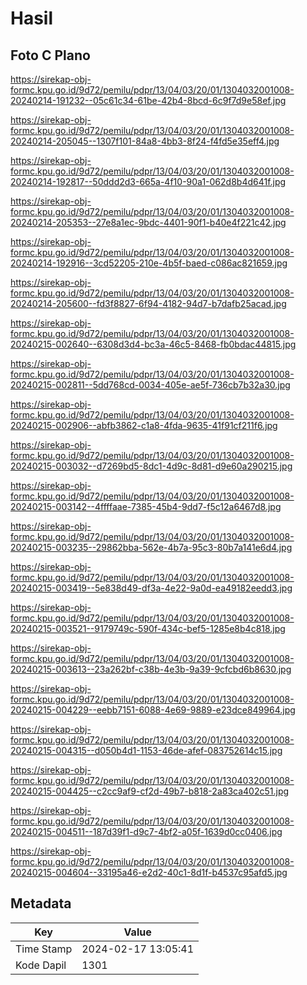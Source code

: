 # Hasil

## Foto C Plano

https://sirekap-obj-formc.kpu.go.id/9d72/pemilu/pdpr/13/04/03/20/01/1304032001008-20240214-191232--05c61c34-61be-42b4-8bcd-6c9f7d9e58ef.jpg

https://sirekap-obj-formc.kpu.go.id/9d72/pemilu/pdpr/13/04/03/20/01/1304032001008-20240214-205045--1307f101-84a8-4bb3-8f24-f4fd5e35eff4.jpg

https://sirekap-obj-formc.kpu.go.id/9d72/pemilu/pdpr/13/04/03/20/01/1304032001008-20240214-192817--50ddd2d3-665a-4f10-90a1-062d8b4d641f.jpg

https://sirekap-obj-formc.kpu.go.id/9d72/pemilu/pdpr/13/04/03/20/01/1304032001008-20240214-205353--27e8a1ec-9bdc-4401-90f1-b40e4f221c42.jpg

https://sirekap-obj-formc.kpu.go.id/9d72/pemilu/pdpr/13/04/03/20/01/1304032001008-20240214-192916--3cd52205-210e-4b5f-baed-c086ac821659.jpg

https://sirekap-obj-formc.kpu.go.id/9d72/pemilu/pdpr/13/04/03/20/01/1304032001008-20240214-205600--fd3f8827-6f94-4182-94d7-b7dafb25acad.jpg

https://sirekap-obj-formc.kpu.go.id/9d72/pemilu/pdpr/13/04/03/20/01/1304032001008-20240215-002640--6308d3d4-bc3a-46c5-8468-fb0bdac44815.jpg

https://sirekap-obj-formc.kpu.go.id/9d72/pemilu/pdpr/13/04/03/20/01/1304032001008-20240215-002811--5dd768cd-0034-405e-ae5f-736cb7b32a30.jpg

https://sirekap-obj-formc.kpu.go.id/9d72/pemilu/pdpr/13/04/03/20/01/1304032001008-20240215-002906--abfb3862-c1a8-4fda-9635-41f91cf211f6.jpg

https://sirekap-obj-formc.kpu.go.id/9d72/pemilu/pdpr/13/04/03/20/01/1304032001008-20240215-003032--d7269bd5-8dc1-4d9c-8d81-d9e60a290215.jpg

https://sirekap-obj-formc.kpu.go.id/9d72/pemilu/pdpr/13/04/03/20/01/1304032001008-20240215-003142--4ffffaae-7385-45b4-9dd7-f5c12a6467d8.jpg

https://sirekap-obj-formc.kpu.go.id/9d72/pemilu/pdpr/13/04/03/20/01/1304032001008-20240215-003235--29862bba-562e-4b7a-95c3-80b7a141e6d4.jpg

https://sirekap-obj-formc.kpu.go.id/9d72/pemilu/pdpr/13/04/03/20/01/1304032001008-20240215-003419--5e838d49-df3a-4e22-9a0d-ea49182eedd3.jpg

https://sirekap-obj-formc.kpu.go.id/9d72/pemilu/pdpr/13/04/03/20/01/1304032001008-20240215-003521--9179749c-590f-434c-bef5-1285e8b4c818.jpg

https://sirekap-obj-formc.kpu.go.id/9d72/pemilu/pdpr/13/04/03/20/01/1304032001008-20240215-003613--23a262bf-c38b-4e3b-9a39-9cfcbd6b8630.jpg

https://sirekap-obj-formc.kpu.go.id/9d72/pemilu/pdpr/13/04/03/20/01/1304032001008-20240215-004229--eebb7151-6088-4e69-9889-e23dce849964.jpg

https://sirekap-obj-formc.kpu.go.id/9d72/pemilu/pdpr/13/04/03/20/01/1304032001008-20240215-004315--d050b4d1-1153-46de-afef-083752614c15.jpg

https://sirekap-obj-formc.kpu.go.id/9d72/pemilu/pdpr/13/04/03/20/01/1304032001008-20240215-004425--c2cc9af9-cf2d-49b7-b818-2a83ca402c51.jpg

https://sirekap-obj-formc.kpu.go.id/9d72/pemilu/pdpr/13/04/03/20/01/1304032001008-20240215-004511--187d39f1-d9c7-4bf2-a05f-1639d0cc0406.jpg

https://sirekap-obj-formc.kpu.go.id/9d72/pemilu/pdpr/13/04/03/20/01/1304032001008-20240215-004604--33195a46-e2d2-40c1-8d1f-b4537c95afd5.jpg


## Metadata

| Key        | Value               |
| ---------- | ------------------- |
| Time Stamp | 2024-02-17 13:05:41 |
| Kode Dapil | 1301                |



